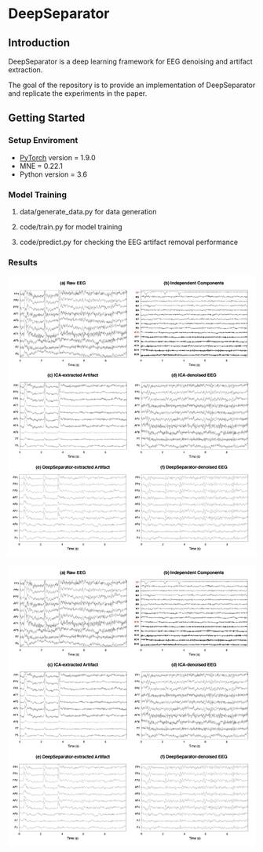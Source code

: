 # DeepSeparator


## Introduction

DeepSeparator is a deep learning framework for EEG denoising and artifact extraction.


The goal of the repository is to provide an implementation of DeepSeparator and replicate the experiments in the paper.


 ## Getting Started

### Setup Enviroment


* [PyTorch](http://pytorch.org/) version = 1.9.0
* MNE = 0.22.1
* Python version = 3.6



### Model Training

1. data/generate_data.py for data generation

2. code/train.py for model training

3. code/predict.py for checking the EEG artifact removal performance


### Results

![image](https://github.com/JesseYule/DeepSeparator/blob/main/result/EEG_time_course_test.png)

![EEG_time_course_test](result/EEG_time_course_test.png)
